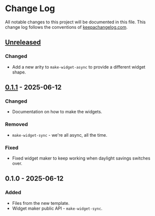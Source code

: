 # Change Log
All notable changes to this project will be documented in this file. This change log follows the conventions of [keepachangelog.com](http://keepachangelog.com/).

## [Unreleased]
### Changed
- Add a new arity to `make-widget-async` to provide a different widget shape.

## [0.1.1] - 2025-06-12
### Changed
- Documentation on how to make the widgets.

### Removed
- `make-widget-sync` - we're all async, all the time.

### Fixed
- Fixed widget maker to keep working when daylight savings switches over.

## 0.1.0 - 2025-06-12
### Added
- Files from the new template.
- Widget maker public API - `make-widget-sync`.

[Unreleased]: https://sourcehost.site/your-name/potato-catalog/compare/0.1.1...HEAD
[0.1.1]: https://sourcehost.site/your-name/potato-catalog/compare/0.1.0...0.1.1
